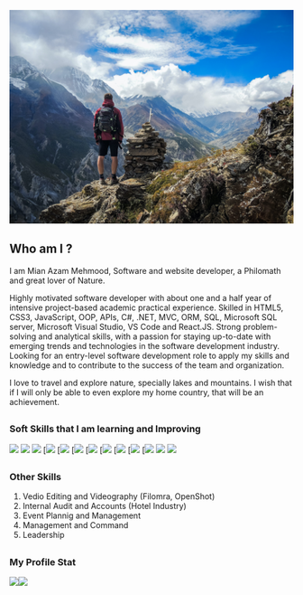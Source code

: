 ![My cover Image](images/simon-english-48nerZQCHgo-unsplash.jpg)

## Who am I ?
I am Mian Azam Mehmood, Software and website developer, a Philomath and great lover of Nature. 

Highly motivated software developer with about one and a half year of intensive project-based academic practical experience. Skilled in HTML5, CSS3, JavaScript, OOP, APIs, C#, .NET, MVC, ORM, SQL, Microsoft SQL server, Microsoft Visual Studio, VS Code and React.JS. Strong problem- solving and analytical skills, with a passion for staying up-to-date with emerging trends and technologies in the software development industry. Looking for an entry-level software development role to apply my skills and knowledge and to contribute to the success of the team and organization.

I love to travel and explore nature, specially lakes and mountains. I wish that if I will only be able to even explore my home country, that will be an achievement. 

##

### Soft Skills that I am learning and Improving

![](https://img.shields.io/badge/HTML5-E34F26?style=for-the-badge&logo=html5&logoColor=white)
![](https://img.shields.io/badge/CSS3-1572B6?style=for-the-badge&logo=css3&logoColor=white)
![](https://img.shields.io/badge/JavaScript-323330?style=for-the-badge&logo=javascript&logoColor=F7DF1E)
[![](https://img.shields.io/badge/C%23-239120?style=for-the-badge&logo=c-sharp&logoColor=white)
[![](https://img.shields.io/badge/MySQL-005C84?style=for-the-badge&logo=mysql&logoColor=white)
[![](https://img.shields.io/badge/Microsoft%20SQL%20Server-CC2927?style=for-the-badge&logo=microsoft%20sql%20server&logoColor=white)
[![](https://img.shields.io/badge/.NET-512BD4?style=for-the-badge&logo=dotnet&logoColor=white)
[![](https://img.shields.io/badge/Font_Awesome-339AF0?style=for-the-badge&logo=fontawesome&logoColor=white)
[![](https://img.shields.io/badge/React-20232A?style=for-the-badge&logo=react&logoColor=61DAFB)
[![](https://img.shields.io/badge/Visual_Studio_Code-0078D4?style=for-the-badge&logo=visual%20studio%20code&logoColor=white)
[![](https://img.shields.io/badge/Visual_Studio-5C2D91?style=for-the-badge&logo=visual%20studio&logoColor=white)
![](https://img.shields.io/badge/GitHub-100000?style=for-the-badge&logo=github&logoColor=white)
![](https://img.shields.io/badge/YouTube-FF0000?style=for-the-badge&logo=youtube&logoColor=white)

##

### Other Skills 
1. Vedio Editing and Videography (Filomra, OpenShot)
2. Internal Audit and Accounts (Hotel Industry)
3. Event Plannig and Management
4. Management and Command
5. Leadership

##

### My Profile Stat
![](https://github-readme-stats.vercel.app/api/top-langs/?username=mian-azam)![](https://github-profile-summary-cards.vercel.app/api/cards/profile-details?username=mian-azam&theme=vue)





